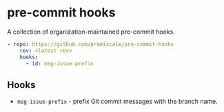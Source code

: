 # pre-commit hooks

A collection of organization-maintained pre-commit hooks.

```yaml
- repo: https://github.com/premiscale/pre-commit-hooks
    rev: <latest rev>
    hooks:
      - id: msg-issue-prefix
```

## Hooks

- `msg-issue-prefix` - prefix Git commit messages with the branch name.